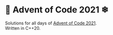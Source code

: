 # 🎅 Advent of Code 2021 ❄

Solutions for all days of [Advent of Code 2021](https://adventofcode.com/2021).  
Written in C++20.
